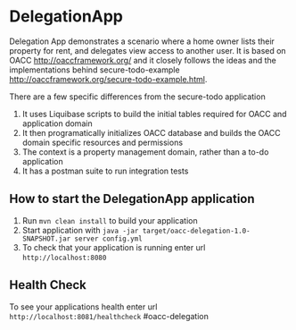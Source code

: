 # DelegationApp

Delegation App demonstrates a scenario where a home owner lists their property for rent, and delegates view access to another user. It is based on OACC http://oaccframework.org/ and it closely follows the ideas and the implementations behind secure-todo-example http://oaccframework.org/secure-todo-example.html.

There are a few specific differences from the secure-todo application
1. It uses Liquibase scripts to build the initial tables required for OACC and application domain
1. It then programatically initializes OACC database and builds the OACC domain specific resources and permissions
1. The context is a property management domain, rather than a to-do application
1. It has a postman suite to run integration tests
 
How to start the DelegationApp application
---

1. Run `mvn clean install` to build your application
1. Start application with `java -jar target/oacc-delegation-1.0-SNAPSHOT.jar server config.yml`
1. To check that your application is running enter url `http://localhost:8080`

Health Check
---

To see your applications health enter url `http://localhost:8081/healthcheck`
#oacc-delegation
